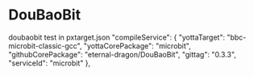 # DouBaoBit
doubaobit test
in pxtarget.json
"compileService": {
        "yottaTarget": "bbc-microbit-classic-gcc",
        "yottaCorePackage": "microbit",
        "githubCorePackage": "eternal-dragon/DouBaoBit",
        "gittag": "0.3.3",
        "serviceId": "microbit"
},
